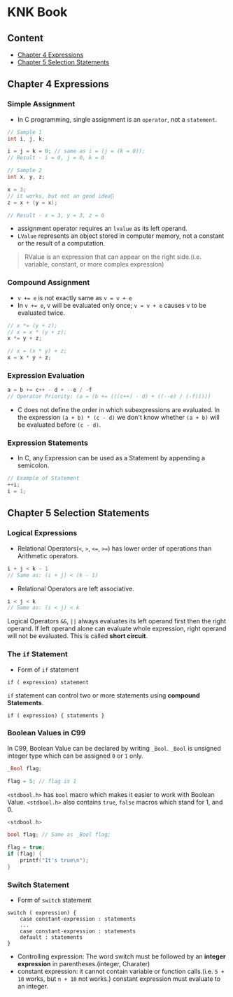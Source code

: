 # KNK Book

## Content

- [Chapter 4 Expressions](#chapter-4-expressions)
- [Chapter 5 Selection Statements](#chapter-5-selection-statements)

## Chapter 4 Expressions

### Simple Assignment

- In C programming, single assignment is an `operator`, not a `statement`.

```c
// Sample 1
int i, j, k;

i = j = k = 0; // same as i = (j = (k = 0));
// Result - i = 0, j = 0, k = 0

// Sample 2
int x, y, z;

x = 3;
// it works, but not an good idea∏
z = x + (y = x);

// Result - x = 3, y = 3, z = 6
```

- assignment operator requires an `lvalue` as its left operand.
- `LValue` represents an object stored in computer memory, not a constant or the result of a computation.

> RValue is an expression that can appear on the right side.(i.e. variable, constant, or more complex expression) 

### Compound Assignment

- `v += e` is not exactly same as `v = v + e`
- In `v += e`, v will be evaluated only once; `v = v + e` causes v to be evaluated twice.

```c
// x *= (y + z);
// x = x * (y + z);
x *= y + z;

// x = (x * y) + z;
x = x * y + z;
```

### Expression Evaluation

```c
a = b += c++ - d + --e / -f
// Operator Priority: (a = (b += (((c++) - d) + ((--e) / (-f)))))
```

- C does not define the order in which subexpressions are evaluated. In the expression `(a + b) * (c - d)` we don't know whether `(a + b)` will be evaluated before `(c - d)`.

### Expression Statements

- In C, any Expression can be used as a Statement by appending a semicolon.

```c
// Example of Statement
++i;
i = 1;
```

## Chapter 5 Selection Statements

### Logical Expressions

- Relational Operators(`<`, `>`, `<=`, `>=`) has lower order of operations than Arithmetic operators.

```c
i + j < k - 1
// Same as: (i + j) < (k - 1)
```

- Relational Operators are left associative.

```c
i < j < k
// Same as: (i < j) < k
```

Logical Operators `&&`, `||` always evaluates its left operand first then the right operand. If left operand alone can evaluate whole expression, right operand will not be evaluated. This is called **short circuit**.

### The `if` Statement

- Form of `if` statement

```pseudo
if ( expression) statement
```

`if` statement can control two or more statements using **compound Statements**.

```pseudo
if ( expression) { statements }
```

### Boolean Values in C99

In C99, Boolean Value can be declared by writing `_Bool`. `_Bool` is unsigned integer type which can be assigned `0` or `1` only.

```c
_Bool flag;

flag = 5; // flag is 1
```

`<stdbool.h>` has `bool` macro which makes it easier to work with Boolean Value. `<stdbool.h>` also contains `true`, `false` macros which stand for 1, and 0.

```c
<stdbool.h>

bool flag; // Same as _Bool flag;

flag = true;
if (flag) {
    printf("It's true\n");
}
```

### Switch Statement

- Form of `switch` statement

```psuedo
switch ( expression) {
    case constant-expression : statements
    ...
    case constant-expression : statements
    default : statements
}
```

- Controlling expression: The word switch must be followed by an **integer expression** in parentheses.(integer, Charater)
- constant expression: it cannot contain variable or function calls.(i.e. `5 + 10` works, but `n + 10` not works.) constant expression must evaluate to an integer.
